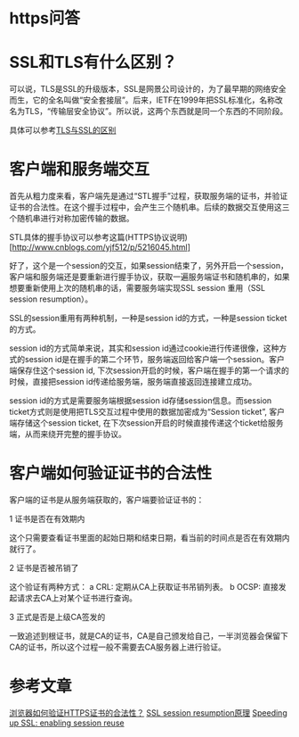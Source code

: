 # https问答

# SSL和TLS有什么区别？

可以说，TLS是SSL的升级版本，SSL是网景公司设计的，为了最早期的网络安全而生，它的全名叫做“安全套接层”。后来，IETF在1999年把SSL标准化，名称改名为TLS，“传输层安全协议”。所以说，这两个东西就是同一个东西的不同阶段。

具体可以参考[TLS与SSL的区别](http://seanlook.com/2015/01/07/tls-ssl/)

# 客户端和服务端交互

首先从粗力度来看，客户端先是通过“STL握手”过程，获取服务端的证书，并验证证书的合法性。在这个握手过程中，会产生三个随机串。后续的数据交互使用这三个随机串进行对称加密传输的数据。

STL具体的握手协议可以参考这篇(HTTPS协议说明)[http://www.cnblogs.com/yjf512/p/5216045.html]

好了，这个是一个session的交互，如果session结束了，另外开启一个session，客户端和服务端还是要重新进行握手协议，获取一遍服务端证书和随机串的，如果想要重新使用上次的随机串的话，需要服务端实现SSL session 重用（SSL session resumption）。

SSL的session重用有两种机制，一种是session id的方式，一种是session ticket的方式。

session id的方式简单来说，其实和session id通过cookie进行传递很像，这种方式的session id是在握手的第二个环节，服务端返回给客户端一个session。客户端保存住这个session id, 下次session开启的时候，客户端在握手的第一个请求的时候，直接把session id传递给服务端，服务端直接返回连接建立成功。

session id的方式是需要服务端根据session id存储session信息。而session ticket方式则是使用把TLS交互过程中使用的数据加密成为“Session ticket”, 客户端存储这个session ticket, 在下次session开启的时候直接传递这个ticket给服务端，从而来绕开完整的握手协议。

# 客户端如何验证证书的合法性

客户端的证书是从服务端获取的，客户端要验证证书的：

1 证书是否在有效期内

这个只需要查看证书里面的起始日期和结束日期，看当前的时间点是否在有效期内就行了。

2 证书是否被吊销了

这个验证有两种方式：
a CRL: 定期从CA上获取证书吊销列表。
b OCSP: 直接发起请求去CA上对某个证书进行查询。

3 正式是否是上级CA签发的

一致追述到根证书，就是CA的证书，CA是自己颁发给自己，一半浏览器会保留下CA的证书，所以这个过程一般不需要去CA服务器上进行验证。

# 参考文章
[浏览器如何验证HTTPS证书的合法性？](https://www.zhihu.com/question/37370216)
[SSL session resumption原理](http://nil-zhang.iteye.com/blog/1279199)
[Speeding up SSL: enabling session reuse](https://vincent.bernat.im/en/blog/2011-ssl-session-reuse-rfc5077.html)
